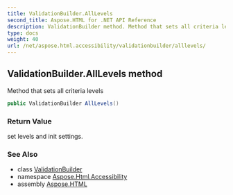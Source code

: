 ```yaml
---
title: ValidationBuilder.AllLevels
second_title: Aspose.HTML for .NET API Reference
description: ValidationBuilder method. Method that sets all criteria levels
type: docs
weight: 40
url: /net/aspose.html.accessibility/validationbuilder/alllevels/
---
```

## ValidationBuilder.AllLevels method

Method that sets all criteria levels

```csharp
public ValidationBuilder AllLevels()
```

### Return Value

set levels and init settings.

### See Also

* class [ValidationBuilder](../)
* namespace [Aspose.Html.Accessibility](../../../aspose.html.accessibility/)
* assembly [Aspose.HTML](../../../)
